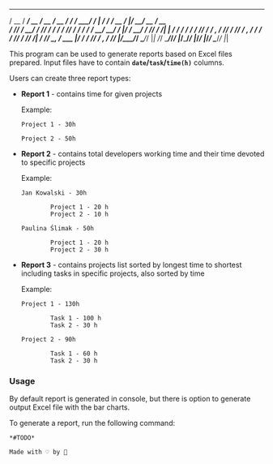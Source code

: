    ____  __________  ____  ____  ______   _____________   ____________  ___  __________  ____ 
   / __ \/ ____/ __ \/ __ \/ __ \/_  __/  / ____/ ____/ | / / ____/ __ \/   |/_  __/ __ \/ __ \
  / /_/ / __/ / /_/ / / / / /_/ / / /    / / __/ __/ /  |/ / __/ / /_/ / /| | / / / / / / /_/ /
 / _, _/ /___/ ____/ /_/ / _, _/ / /    / /_/ / /___/ /|  / /___/ _, _/ ___ |/ / / /_/ / _, _/ 
/_/ |_/_____/_/    \____/_/ |_| /_/     \____/_____/_/ |_/_____/_/ |_/_/  |_/_/  \____/_/ |_|  
                                                                                               

This program can be used to generate reports based on Excel files prepared. Input files have to contain **`date`/`task`/`time(h)`** columns. 

Users can create three report types:

- **Report 1** - contains time for given projects

   Example:  

   `Project 1 - 30h`

   `Project 2 - 50h`

- **Report 2** - contains total developers working time and their time devoted to specific projects

   Example:

   `Jan Kowalski - 30h`
   ```
           Project 1 - 20 h
           Project 2 - 10 h
   ```

   `Paulina Ślimak - 50h`

   ```
           Project 1 - 20 h
           Project 2 - 30 h
   ```

- **Report 3** - contains projects list sorted by longest time to shortest including tasks in specific projects, also sorted by time

   Example:

   `Project 1 - 130h`
   ```
           Task 1 - 100 h
           Task 2 - 30 h
   ```

   `Project 2 - 90h`
   ```
           Task 1 - 60 h
           Task 2 - 30 h
   ```

### Usage
By default report is generated in console, but there is option to generate output Excel file with the bar charts.

To generate a report, run the following command:

   `*#TODO*`

`Made with ♡ by 🍅`
